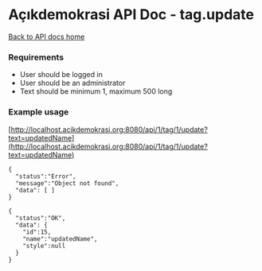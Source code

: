 # Açıkdemokrasi API Doc - tag.update

[Back to API docs home](Home)

### Requirements
- User should be logged in
- User should be an administrator
- Text should be minimum 1, maximum 500 long

### Example usage

[http://localhost.acikdemokrasi.org:8080/api/1/tag/1/update?text=updatedName](http://localhost.acikdemokrasi.org:8080/api/1/tag/1/update?text=updatedName)

```
{
  "status":"Error",
  "message":"Object not found",
  "data": [ ]
}
```
```
{
  "status":"OK",
  "data": {
    "id":15,
    "name":"updatedName",
    "style":null
  }
}
```